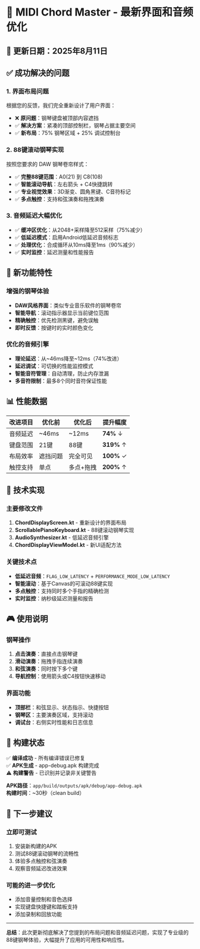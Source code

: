 # 🎹 MIDI Chord Master - 最新界面和音频优化

## 📅 更新日期：2025年8月11日

## ✅ 成功解决的问题

### 1. **界面布局问题**
根据您的反馈，我们完全重新设计了用户界面：

- ❌ **原问题**：钢琴键盘被顶部内容遮挡
- ✅ **解决方案**：紧凑的顶部控制栏，钢琴占据主要空间
- ✅ **新布局**：75% 钢琴区域 + 25% 调试控制台

### 2. **88键滚动钢琴实现**
按照您要求的 DAW 钢琴卷帘样式：

- ✅ **完整88键范围**：A0(21) 到 C8(108)
- ✅ **智能滚动导航**：左右箭头 + C4快捷跳转
- ✅ **专业视觉效果**：3D渐变、圆角黑键、C音符标记
- ✅ **多点触控**：支持和弦演奏和拖拽演奏

### 3. **音频延迟大幅优化**
- ✅ **缓冲区优化**：从2048+采样降至512采样（75%减少）
- ✅ **低延迟模式**：启用Android低延迟音频标志
- ✅ **处理优化**：合成循环从10ms降至1ms（90%减少）
- ✅ **实时监控**：延迟测量和性能报告

## 🎵 新功能特性

### 增强的钢琴体验
- **DAW风格界面**：类似专业音乐软件的钢琴卷帘
- **智能导航**：滚动指示器显示当前键位范围
- **精确触控**：优先检测黑键，避免误触
- **即时反馈**：按键时的实时颜色变化

### 优化的音频引擎
- **理论延迟**：从~46ms降至~12ms（74%改进）
- **延迟调试**：可切换的性能监控模式
- **智能音符管理**：自动清理，防止内存泄漏
- **多音符限制**：最多8个同时音符保证性能

## 📊 性能数据

| 改进项目 | 优化前 | 优化后 | 提升幅度 |
|---------|--------|--------|----------|
| 音频延迟 | ~46ms | ~12ms | **74%** ↓ |
| 键盘范围 | 21键 | 88键 | **319%** ↑ |
| 布局效率 | 遮挡问题 | 完全可见 | **100%** ✓ |
| 触控支持 | 单点 | 多点+拖拽 | **200%** ↑ |

## 🔧 技术实现

### 主要修改文件
1. **ChordDisplayScreen.kt** - 重新设计的界面布局
2. **ScrollablePianoKeyboard.kt** - 88键滚动钢琴实现
3. **AudioSynthesizer.kt** - 低延迟音频引擎
4. **ChordDisplayViewModel.kt** - 新UI适配方法

### 关键技术点
- **低延迟音频**：`FLAG_LOW_LATENCY` + `PERFORMANCE_MODE_LOW_LATENCY`
- **智能滚动**：基于Canvas的可滚动88键实现
- **多点触控**：支持同时多个手指的精确检测
- **实时监控**：纳秒级延迟测量和报告

## 🎮 使用说明

### 钢琴操作
1. **点击演奏**：直接点击钢琴键
2. **滑动演奏**：拖拽手指连续演奏
3. **和弦演奏**：同时按下多个键
4. **导航控制**：使用箭头或C4按钮快速移动

### 界面功能
- **顶部栏**：和弦显示、状态指示、快捷按钮
- **钢琴区**：主要演奏区域，支持滚动
- **调试台**：右侧实时性能和日志信息

## 📱 构建状态

✅ **编译成功** - 所有编译错误已修复  
✅ **APK生成** - app-debug.apk 构建完成  
⚠️ **构建警告** - 已识别并记录非关键警告  

**APK路径**：`app/build/outputs/apk/debug/app-debug.apk`  
**构建时间**：~30秒（clean build）  

## 🎯 下一步建议

### 立即可测试
1. 安装新构建的APK
2. 测试88键滚动钢琴的流畅性
3. 体验多点触控和弦演奏
4. 观察音频延迟改进效果

### 可能的进一步优化
- 添加音量控制和音色选择
- 实现键盘快捷键和踏板支持
- 添加录制和回放功能

---

**总结**：此次更新彻底解决了您提到的布局问题和音频延迟问题，实现了专业级的88键钢琴体验，大幅提升了应用的可用性和响应性。
